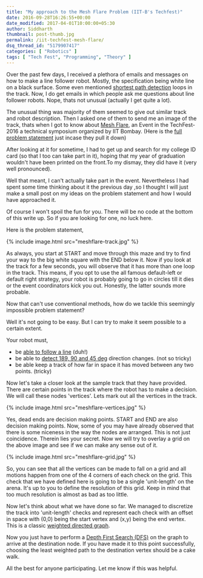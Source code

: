 ```yaml
---
title: "My approach to the Mesh Flare Problem (IIT-B's Techfest)"
date: 2016-09-28T16:26:55+00:00
date_modified: 2017-04-01T10:00:00+05:30
author: Siddharth
thumbnail: post-thumb.jpg
permalink: /iit-techfest-mesh-flare/
dsq_thread_id: "5179907417"
categories: [ "Robotics" ]
tags: [ "Tech Fest", "Programming", "Theory" ]
---
```


Over the past few days, I received a plethora of emails and messages on how to make a line follower robot. Mostly, the specification being white line on a black surface. Some even mentioned [shortest path detection](/shortest-path-line-follower-robot-logic-revealed/)
loops in the track. Now, I do get emails in which people ask me questions about line follower robots. Nope, thats not unusual (actually I get quite a lot).

The unusual thing was majority of them seemed to give out similar track and robot description. Then I asked one of them to send me an image of the track, thats when I got to know about [Mesh Flare](http://www.techfest.org/competitions), an Event in the TechFest-2016 a technical symposium organized by IIT Bombay. (Here is the <a href="/assets/posts/2016-09-28-iit-techfest-mesh-flare/Mesh_Flare_Zonals_IIT_B_ProblemStatement.pdf" target="_blank">full problem statement</a> just incase they pull it down)

After looking at it for sometime, I had to get up and search for my college ID card (so that I too can take part in it), hoping that my year of graduation wouldn't have been printed on the front.To my dismay, they did have it (very well pronounced).

Well that meant, I can't actually take part in the event. Nevertheless I had spent some time thinking about it the previous day ,so I thought I will just make a small post on my ideas on the problem statement and how I would have approached it.

Of course I won't spoil the fun for you. There will be no code at the bottom of this write up. So if you are looking for one, no luck here.

Here is the problem statement,

{% include image.html src="meshflare-track.jpg" %}

As always, you start at START and move through this maze and try to find your way to the big white square with the END below it. Now if you look at the track for a few seconds, you will observe that it has more than one loop in the track. This means, if you opt to use the all famous default-left or default right strategy, your robot is probably going to go in circles till it dies or the event coordinators kick you out. Honestly, the latter sounds more probable.

Now that can't use conventional methods, how do we tackle this seemingly impossible problem statement?

Well it's not going to be easy. But I can try to make it seem possible to a certain extent.

Your robot must,

  * be [able to follow a line](/line-follower-robot/) (duh!)
  * be able to [detect 189, 90 and 45 deg](/programming-line-follower-robot/) direction changes. (not so tricky)
  * be able keep a track of how far in space it has moved between any two points. (tricky)

Now let's take a closer look at the sample track that they have provided. There are certain points in the track where the robot has to make a decision. We will call these nodes 'vertices'. Lets mark out all the vertices in the track.

{% include image.html src="meshflare-vertices.jpg" %}

Yes, dead ends are decision making points. START and END are also decision making points. Now, some of you may have already observed that there is some niceness in the way the nodes are arranged. This is not just coincidence. Therein lies your secret. Now we will try to overlay a grid on the above image and see if we can make any sense out of it.

{% include image.html src="meshflare-grid.jpg" %}

So, you can see that all the vertices can be made to fall on a grid and all motions happen from one of the 4 corners of each check on the grid. This check that we have defined here is going to be a single 'unit-length' on the arena. It's up to you to define the resolution of this grid. Keep in mind that too much resolution is almost as bad as too little.

Now let's think about what we have done so far. We managed to discretize the track into 'unit-length' checks and represent each check with an offset in space with (0,0) being the start vertex and (x,y) being the end vertex. This is a classic [weighted directed graph](https://en.wikipedia.org/wiki/Directed_graph).

Now you just have to perform a [Depth First Search (DFS)](https://en.wikipedia.org/wiki/Depth-first_search) on the graph to arrive at the destination node. If you have made it to this point successfully, choosing the least weighted path to the destination vertex should be a cake walk.

All the best for anyone participating. Let me know if this was helpful.

